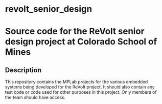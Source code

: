 # revolt_senior_design
Source code for the ReVolt senior design project at Colorado School of Mines
======
## Description
This repository contains the MPLab projects for the various embedded systems being developed for the ReVolt project.
It should also contain any test code or code used for other purposes in this project.
Only members of the team should have access.